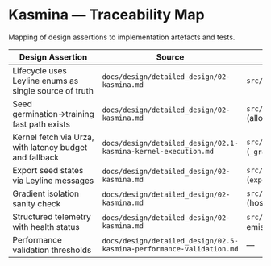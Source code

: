 # Kasmina — Traceability Map

Mapping of design assertions to implementation artefacts and tests.

| Design Assertion | Source | Implementation | Tests |
| --- | --- | --- | --- |
| Lifecycle uses Leyline enums as single source of truth | `docs/design/detailed_design/02-kasmina.md` | `src/esper/kasmina/lifecycle.py` | `tests/kasmina/test_lifecycle.py` |
| Seed germination→training fast path exists | `docs/design/detailed_design/02-kasmina.md` | `src/esper/kasmina/lifecycle.py` (allowed transitions) | `tests/kasmina/test_lifecycle.py` |
| Kernel fetch via Urza, with latency budget and fallback | `docs/design/detailed_design/02.1-kasmina-kernel-execution.md` | `src/esper/kasmina/seed_manager.py` (`_graft_seed`, `_load_fallback`) | `tests/kasmina/test_seed_manager.py` (latency/fallback), `tests/integration/test_control_loop.py` |
| Export seed states via Leyline messages | `docs/design/detailed_design/02-kasmina.md` | `src/esper/kasmina/seed_manager.py` (`export_seed_states`) | Used by Tolaria state assembly (`src/esper/tolaria/trainer.py`) |
| Gradient isolation sanity check | `docs/design/detailed_design/02-kasmina.md` | `src/esper/kasmina/seed_manager.py` (host parameter ID overlap) | `tests/kasmina/test_seed_manager.py::test_gradient_isolation_detects_overlap` |
| Structured telemetry with health status | `docs/design/detailed_design/02-kasmina.md` | `src/esper/core/telemetry.py`; emissions in `seed_manager.py` | `tests/kasmina/test_seed_manager.py` (telemetry presence) |
| Performance validation thresholds | `docs/design/detailed_design/02.5-kasmina-performance-validation.md` | — | — |
